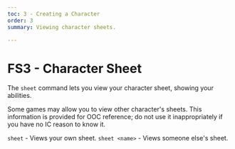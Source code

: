 ```yaml
---
toc: 3 - Creating a Character
order: 3
summary: Viewing character sheets.

---
```

# FS3 - Character Sheet

The `sheet` command lets you view your character sheet, showing your abilities.

Some games may allow you to view other character's sheets.  This information is provided for OOC reference; do not use it inappropriately if you have no IC reason to know it.

`sheet` - Views your own sheet.
`sheet <name>` - Views someone else's sheet.